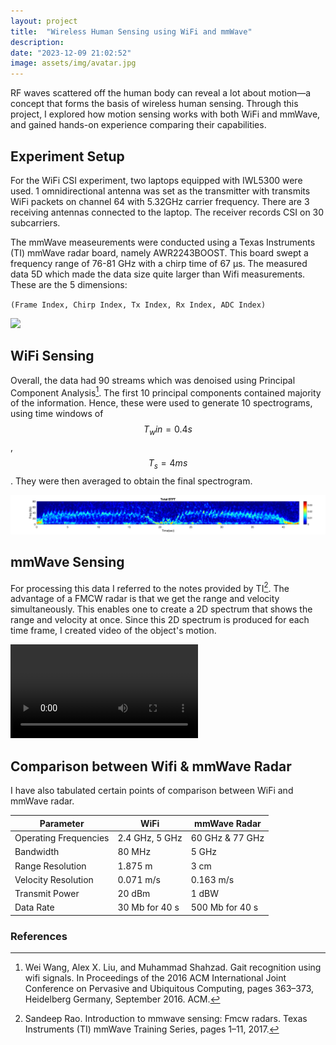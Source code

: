 ```yaml
---
layout: project
title:  "Wireless Human Sensing using WiFi and mmWave"
description:
date: "2023-12-09 21:02:52"
image: assets/img/avatar.jpg
---
```

RF waves scattered off the human body can reveal a lot about motion—a concept that forms the basis of wireless human sensing. Through this project, I explored how motion sensing works with both WiFi and mmWave, and gained hands-on experience comparing their capabilities. 

## Experiment Setup
For the WiFi CSI experiment, two laptops equipped with IWL5300 were used. 1 omnidirectional antenna was set as the transmitter with transmits WiFi packets on channel 64 with 5.32GHz carrier frequency. There are 3 receiving antennas connected to the laptop. The receiver records CSI on 30 subcarriers. 


The mmWave measeurements were conducted using a Texas Instruments (TI) mmWave radar board, namely AWR2243BOOST. This board swept a frequency range of 76-81 GHz with a chirp time of 67 µs. The measured data 5D which made the data size quite larger than Wifi measurements. These are the 5 dimensions:

 `(Frame Index, Chirp Index, Tx Index, Rx Index, ADC Index)`

 <img src="https://github.com/Kapi2910/kapi2910.github.io/blob/master/assets/img/spectrogram/exp_setup.JPG?raw=true">


## WiFi Sensing
Overall, the data had 90 streams which was denoised using Principal Component Analysis[^2]. The first 10 principal components contained majority of the information. Hence, these were used to generate 10 spectrograms, using time windows of $$T_win = 0.4s$$ , $$T_s = 4ms$$ . They were then averaged to obtain the final spectrogram.

<img src="https://github.com/Kapi2910/kapi2910.github.io/blob/master/assets/img/spectrogram/Nov19_Spectrogram_APK_wifi.png?raw=true">


## mmWave Sensing
For processing this data I referred to the notes provided by TI[^1]. The advantage of a FMCW radar is that we get the range and velocity simultaneously. This enables one to create a 2D spectrum that shows the range and velocity at once. Since this 2D spectrum is produced for each time frame, I created video of the object's motion.

<video controls src="https://github.com/Kapi2910/kapi2910.github.io/raw/refs/heads/master/assets/img/spectrogram/RangeDoppler_APK.mp4" title="mmWave Spectrogram"></video>



## Comparison between Wifi & mmWave Radar 
I have also tabulated certain points of comparison between WiFi and mmWave radar.

| Parameter             | WiFi           | mmWave Radar    |
| --------------------- | -------------- | --------------- |
| Operating Frequencies | 2.4 GHz, 5 GHz | 60 GHz & 77 GHz |
| Bandwidth             | 80 MHz         | 5 GHz           |
| Range Resolution      | 1.875 m        | 3 cm            |
| Velocity Resolution   | 0.071 m/s      | 0.163 m/s       |
| Transmit Power        | 20 dBm         | 1 dBW           |
| Data Rate             | 30 Mb for 40 s | 500 Mb for 40 s |


### References
[^1]: Sandeep Rao. Introduction to mmwave sensing: Fmcw radars. Texas Instruments (TI) mmWave Training Series, pages 1–11, 2017.
[^2]: Wei Wang, Alex X. Liu, and Muhammad Shahzad. Gait recognition using wifi signals. In Proceedings of the 2016 ACM International Joint Conference on Pervasive and Ubiquitous Computing, pages 363–373, Heidelberg Germany, September 2016. ACM.